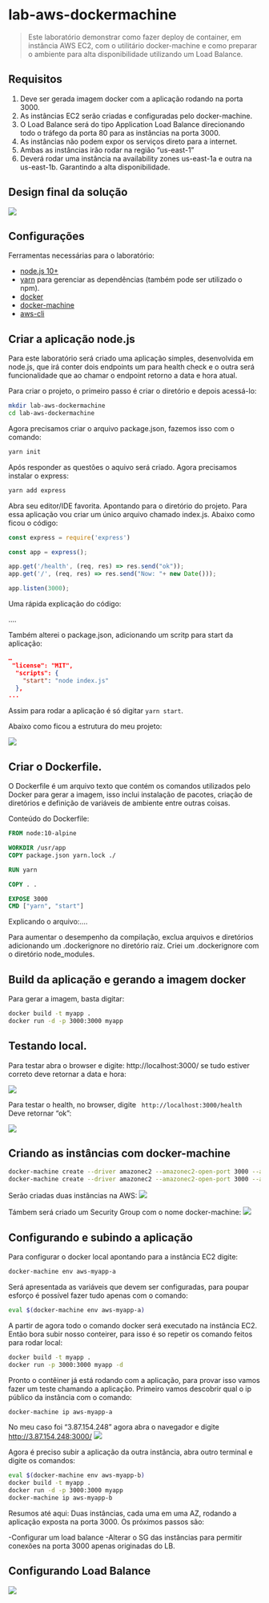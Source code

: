 # lab-aws-dockermachine
> Este laboratório demonstrar como fazer deploy de container, em instância AWS EC2, com o utilitário docker-machine e como preparar o ambiente para alta disponibilidade utilizando um Load Balance. 


## Requisitos
1. Deve ser gerada imagem docker com a aplicação rodando na porta 3000.
2. As instâncias EC2 serão criadas e configuradas pelo docker-machine.
3. O Load Balance será do tipo Application Load Balance direcionando todo o tráfego da porta 80 para as instâncias na porta 3000.
4. As instâncias não podem expor os serviços direto para a internet.
5. Ambas as instâncias irão rodar na região “us-east-1”
6. Deverá rodar uma instância na availability zones us-east-1a e outra na us-east-1b. Garantindo a alta disponibilidade.

## Design final da solução

![](./img/AWS.png)


## Configurações

Ferramentas necessárias para o laboratório:
- [node.js 10+](https://nodejs.org/en/download/)
- [yarn](https://classic.yarnpkg.com/en/docs/install/) para gerenciar as dependências (também pode ser utilizado o npm).
- [docker](https://docs.docker.com/engine/install/)
- [docker-machine](https://docs.docker.com/machine/install-machine/)
- [aws-cli](https://docs.aws.amazon.com/cli/latest/userguide/install-cliv2.html)

## Criar a aplicação node.js
Para este laboratório será criado uma aplicação simples, desenvolvida em node.js, que irá conter dois endpoints um para health check e o outra será funcionalidade que ao chamar o endpoint retorno a data e hora atual.

Para criar o projeto, o primeiro passo é criar o diretório e depois acessá-lo:
```sh
mkdir lab-aws-dockermachine
cd lab-aws-dockermachine
```  

Agora precisamos criar o arquivo package.json, fazemos isso com o comando: 
```sh
yarn init
```
Após responder as questões o aquivo será criado.
Agora precisamos instalar o express:

```sh
yarn add express
```

Abra seu editor/IDE favorita. Apontando para o diretório do projeto.
Para essa aplicação vou criar um único arquivo chamado index.js.
Abaixo como ficou o código:
```javascript
const express = require('express')

const app = express();

app.get('/health', (req, res) => res.send("ok"));
app.get('/', (req, res) => res.send("Now: "+ new Date()));

app.listen(3000);
```

Uma rápida explicação do código:

....

Também alterei o package.json, adicionando um scritp para start da aplicação:

```json
…
 "license": "MIT",
  "scripts": {
    "start": "node index.js"
  },
...
```
Assim para rodar a aplicação é só digitar ``` yarn start ```.

Abaixo como ficou a estrutura do meu projeto:

![](./img/project.png) 



## Criar o Dockerfile.

O Dockerfile é um arquivo texto que contém os comandos utilizados pelo Docker para gerar a imagem, isso inclui instalação de pacotes, criação de diretórios e definição de variáveis de ambiente entre outras coisas. 

Conteúdo do Dockerfile:

```Dockerfile
FROM node:10-alpine

WORKDIR /usr/app
COPY package.json yarn.lock ./

RUN yarn

COPY . .

EXPOSE 3000
CMD ["yarn", "start"]
```

Explicando o arquivo:….

Para aumentar o desempenho da compilação, exclua arquivos e diretórios adicionando um .dockerignore no diretório raiz. 
Criei um .dockerignore com o diretório node_modules.


## Build da aplicação e gerando a imagem docker

Para gerar a imagem, basta digitar:


```sh
docker build -t myapp .
docker run -d -p 3000:3000 myapp
```


## Testando local.

Para testar abra o browser e digite: http://localhost:3000/ se tudo estiver correto deve retornar a data e hora:

![](./img/app-datahora.png) 

Para testar o health, no browser, digite ``` http://localhost:3000/health``` Deve retornar “ok”:

![](./img/app-health.png) 

## Criando as instâncias com docker-machine

```sh
docker-machine create --driver amazonec2 --amazonec2-open-port 3000 --amazonec2-region us-east-1 --amazonec2-zone a aws-myapp-a
docker-machine create --driver amazonec2 --amazonec2-open-port 3000 --amazonec2-region us-east-1 --amazonec2-zone b aws-myapp-b
``` 

Serão criadas duas instâncias na AWS:
![](./img/instances_aws.png) 

Támbem será criado um Security Group com o nome docker-machine:
![](./img/security_group.png) 

## Configurando e subindo a aplicação

Para configurar o docker local apontando para a instância EC2 digite:
```sh
docker-machine env aws-myapp-a
```

Será apresentada as variáveis que devem ser configuradas, para poupar esforço é possível fazer tudo apenas com o comando:

```sh
eval $(docker-machine env aws-myapp-a)
```
A partir de agora todo o comando docker será executado na instância EC2. Então bora subir nosso conteirer, para isso é so repetir os comando feitos para rodar local:

```sh
docker build -t myapp .
docker run -p 3000:3000 myapp -d
```
Pronto o contêiner já está rodando com a aplicação, para provar isso vamos fazer um teste chamando a aplicação. Primeiro vamos descobrir qual o ip público da instância com o comando:
```sh
docker-machine ip aws-myapp-a
```

No meu caso foi “3.87.154.248” agora abra o navegador e digite http://3.87.154.248:3000/
![](./img/myapp-prd.png)


Agora é preciso subir a aplicação da outra instância, abra outro terminal e digite  os comandos:

```sh
eval $(docker-machine env aws-myapp-b)
docker build -t myapp .
docker run -d -p 3000:3000 myapp
docker-machine ip aws-myapp-b
```


Resumos até aqui:
Duas instâncias, cada uma em uma AZ, rodando a aplicação exposta na porta 3000.
Os próximos passos são:

-Configurar um load balance
-Alterar o SG das instâncias para permitir conexões na porta 3000 apenas originadas do LB.

## Configurando Load Balance

![](./img/ConfigurandoLB.gif)
